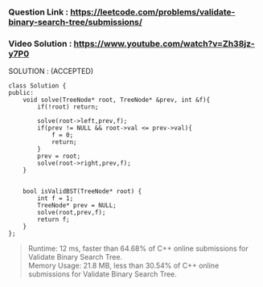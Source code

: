 ### Question Link : https://leetcode.com/problems/validate-binary-search-tree/submissions/


### Video Solution : https://www.youtube.com/watch?v=Zh38jz-y7P0


SOLUTION : (ACCEPTED)

```
class Solution {
public:
    void solve(TreeNode* root, TreeNode* &prev, int &f){
        if(!root) return;
        
        solve(root->left,prev,f);
        if(prev != NULL && root->val <= prev->val){
            f = 0;
            return;
        }
        prev = root;
        solve(root->right,prev,f);
    }
    
    
    bool isValidBST(TreeNode* root) {
        int f = 1;
        TreeNode* prev = NULL;
        solve(root,prev,f);
        return f;
    }
};
```

> Runtime: 12 ms, faster than 64.68% of C++ online submissions for Validate Binary Search Tree. <br>
> Memory Usage: 21.8 MB, less than 30.54% of C++ online submissions for Validate Binary Search Tree.